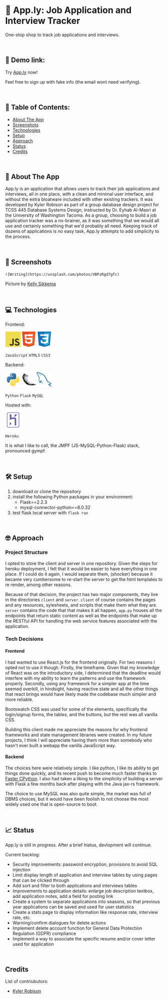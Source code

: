 # 📝 App.ly: Job Application and Interview Tracker 
One-stop shop to track job applications and interviews.

<br>

## 🔗 Demo link:
Try [App.ly](https://applyapp.herokuapp.com/) now!

Feel free to sign up with fake info (the email wont need verifying).

<br>

## 📃 Table of Contents:

- [About The App](#-about-the-app)
- [Screenshots](#-screenshots)
- [Technologies](#-technologies)
- [Setup](#%EF%B8%8F-setup)
- [Approach](#-approach)
- [Status](#-status)
- [Credits](#credits)

<br>

## 📕 About The App

App.ly is an application that allows users to track their job applications and interviews, all in one place, with a clean and minimal user interface, and without the extra bloatware included with other existing trackers. It was developed by Kyler Robison as part of a group database design project for TCSS 445 Database Systems Design, instructed by Dr. Eyhab Al-Masri at the University of Washington Tacoma. As a group, choosing to build a job application tracker was a no-brainer, as it was something that we would all use and certainly something that we'd probably all need. Keeping track of dozens of applications is no easy task, App.ly attempts to add simplicity to the process.

<br>

## 📸 Screenshots

`![Writing](https://unsplash.com/photos/VBPzRgd7gfc)`

Picture by [Kelly Sikkema](https://unsplash.com/@kellysikkema)

<br>

## 💻 Technologies

Frontend:

<img src="https://github.com/devicons/devicon/blob/master/icons/javascript/javascript-original.svg" alt="JavaScript Logo" width="50" height="50"/><img src="https://github.com/devicons/devicon/blob/master/icons/html5/html5-original.svg" alt="HTML5 Logo" width="50" height="50"/><img src="https://github.com/devicons/devicon/blob/master/icons/css3/css3-original.svg" alt="CSS3 Logo" width="50" height="50"/>

`JavaScript` `HTML5` `CSS3`


Backend:

<img src="https://github.com/devicons/devicon/blob/master/icons/python/python-original.svg" alt="Python Logo" width="50" height="50"/><img src="https://github.com/devicons/devicon/blob/master/icons/flask/flask-original.svg" alt="Flask Logo" width="50" height="50"/><img src="https://github.com/devicons/devicon/blob/master/icons/mysql/mysql-original.svg" alt="MySQL Logo" width="50" height="50"/>

`Python` `Flask` `MySQL`

Hosted with:

<img src="https://github.com/devicons/devicon/blob/master/icons/heroku/heroku-original.svg" alt="Heroku Logo" width="50" height="50"/>

`Heroku`

It is what I like to call, the JMPF (JS-MySQL-Python-Flask) stack, pronounced gympf.

<br>

## 🛠️ Setup
1. download or clone the repository
1. install the following Python packages in your environment:
   - Flask==2.2.3
   - mysql-connector-python==8.0.32
1. test flask local server with `flask run`

<br>

## 🤓 Approach

### Project Structure

I opted to store the client and server in one repository. Given the steps for heroku deployment, I felt that it would be easier to have everything in one place. If I could do it again, I would separate them, (shocker) because it became very cumbersome to re-start the server to get the html templates to re render, among other reasons.

Because of that decision, the project has two major components, they live in the directories `client` and `server`. `client` of course contains the pages and any resources, sylesheets, and scripts that make them what they are. `server` contains the code that that makes it all happen, `app.py` houses all the endpoints that return static content as well as the endpoints that make up the RESTful API for handling the web service features associated with the application. 

### Tech Decisions

#### Frontend

I had wanted to use React.js for the frontend originally. For two reasons I opted not to use it though. Firstly, the timeframe. Given that my knowledge of React was on the introductory side, I determined that the deadline would interfere with my ability to learn the patterns and use the framework properly. Secondly, using any framework for a simpler app at the time seemed overkill, in hindsight, having reactive state and all the other things that react brings would have likely made the codebase much simpler and more reliable. 

Bootswatch CSS was used for some of the elements, specifically the login/signup forms, the tables, and the buttons, but the rest was all vanilla CSS.

Building this client made me appreciate the reasons for why frontend frameworks and state management libraries were created. In my future projects, I think I will appreciate having them more than somebody who hasn't ever built a webapp the vanilla JavaScript way.

#### Backend

The choices here were relatively simple. I like python, I like its ability to get things done quickly, and its recent push to become much faster thanks to [Faster CPython](https://devblogs.microsoft.com/python/python-311-faster-cpython-team/). I also had taken a liking to the simplicity of building a server with Flask a few months back after playing with the Java jax-rs framework.

The choice to use MySQL was also quite simple, the market was full of DBMS choices, but it would have been foolish to not choose the most widely used one that is open-source to boot.

<br>

## 📈 Status
App.ly is still in progress. After a brief hiatus, devlopment will continue.

Current backlog:
  - Security improvements: password encryption, provisions to avoid SQL injection
  - Limit display length of application and interview tables by using pages that can be clicked through
  - Add sort and filter to both applications and interviews tables
  - Improvements to application details: enlarge job description textbox, add application notes, add a field for posting link
  - Create a system to separate applications into seasons, so that previous year applications can be saved and used for user statistics
  - Create a stats page to display information like response rate, interview rate, etc.
  - Warning/confirm dialogues for delete actions
  - Implement delete account function for General Data Protection Regulation (GDPR) compliance
  - Implement a way to associate the specific resume and/or cover letter used for application

<br>

## Credits
List of contriubutors:
- [Kyler Robison](https://github.com/krobison10/)
